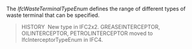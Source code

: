﻿The _IfcWasteTerminalTypeEnum_ defines the range of different types of waste terminal that can be specified.

> HISTORY&nbsp; New type in IFC2x2. GREASEINTERCEPTOR, OILINTERCEPTOR, PETROLINTERCEPTOR moved to IfcInterceptorTypeEnum in IFC4.
